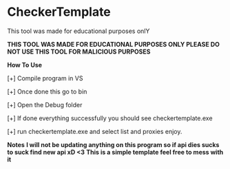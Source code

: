 # CheckerTemplate
This tool was made for educational purposes onlY

**THIS TOOL WAS MADE FOR EDUCATIONAL PURPOSES ONLY PLEASE DO NOT USE THIS TOOL FOR MALICIOUS PURPOSES**

**How To Use**

[+] Compile program in VS

[+] Once done this go to bin

[+] Open the Debug folder

[+] If done everything successfully you should see checkertemplate.exe

[+] run checkertemplate.exe and select list and proxies enjoy.

**Notes**
**I will not be updating anything on this program so if api dies sucks to suck find new api xD <3**
**This is a simple template feel free to mess with it**
